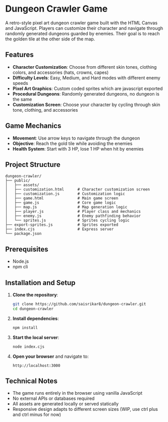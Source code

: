 # Dungeon Crawler Game

A retro-style pixel art dungeon crawler game built with the HTML Canvas and JavaScript. Players can customize their character and navigate through randomly generated dungeons guarded by enemies. Their goal is to reach the golden tile at the other side of the map.

## Features

- **Character Customization**: Choose from different skin tones, clothing colors, and accessories (hats, crowns, capes)
- **Difficulty Levels**: Easy, Medium, and Hard modes with different enemy speeds
- **Pixel Art Graphics**: Custom coded sprites which are javascript exported
- **Procedural Dungeons**: Randomly generated dungeons, no dungeon is the same
- **Customization Screen**: Choose your character by cycling through skin tone, clothing, and accessories

## Game Mechanics

- **Movement**: Use arrow keys to navigate through the dungeon
- **Objective**: Reach the gold tile while avoiding the enemies
- **Health System**: Start with 3 HP, lose 1 HP when hit by enemies

## Project Structure

```
dungeon-crawler/
├── public/
│   ├── assets/                 
│   ├── customization.html      # Character customization screen
│   ├── customization.js        # Customization logic
│   ├── game.html               # Main game screen
│   ├── game.js                 # Core game logic
│   ├── map.js                  # Map generation logic
│   ├── player.js               # Player class and mechanics
│   ├── enemy.js                # Enemy pathfinding behavior
│   └── sprites.js              # Sprites cycling logic
├── export-sprites.js           # Sprites exported
├── index.cjs                   # Express server
└── package.json                
```

## Prerequisites

- Node.js 
- npm cli

## Installation and Setup

1. **Clone the repository**:
   ```bash
   git clone https://github.com/saisrikar8/dungeon-crawler.git
   cd dungeon-crawler
   ```

2. **Install dependencies**:
   ```bash
   npm install
   ```

3. **Start the local server**:
   ```bash
   node index.cjs
   ```

4. **Open your browser** and navigate to:
   ```
   http://localhost:3000
   ```

## Technical Notes

- The game runs entirely in the browser using vanilla JavaScript
- No external APIs or databases required
- All assets are generated locally or served statically
- Responsive design adapts to different screen sizes (WIP, use ctrl plus and ctrl minus for now)
